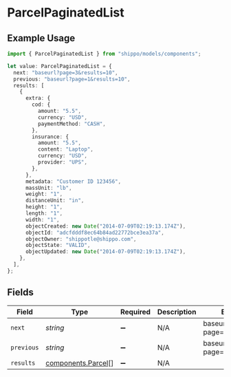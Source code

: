 # ParcelPaginatedList

## Example Usage

```typescript
import { ParcelPaginatedList } from "shippo/models/components";

let value: ParcelPaginatedList = {
  next: "baseurl?page=3&results=10",
  previous: "baseurl?page=1&results=10",
  results: [
    {
      extra: {
        cod: {
          amount: "5.5",
          currency: "USD",
          paymentMethod: "CASH",
        },
        insurance: {
          amount: "5.5",
          content: "Laptop",
          currency: "USD",
          provider: "UPS",
        },
      },
      metadata: "Customer ID 123456",
      massUnit: "lb",
      weight: "1",
      distanceUnit: "in",
      height: "1",
      length: "1",
      width: "1",
      objectCreated: new Date("2014-07-09T02:19:13.174Z"),
      objectId: "adcfdddf8ec64b84ad22772bce3ea37a",
      objectOwner: "shippotle@shippo.com",
      objectState: "VALID",
      objectUpdated: new Date("2014-07-09T02:19:13.174Z"),
    },
  ],
};
```

## Fields

| Field                                                    | Type                                                     | Required                                                 | Description                                              | Example                                                  |
| -------------------------------------------------------- | -------------------------------------------------------- | -------------------------------------------------------- | -------------------------------------------------------- | -------------------------------------------------------- |
| `next`                                                   | *string*                                                 | :heavy_minus_sign:                                       | N/A                                                      | baseurl?page=3&results=10                                |
| `previous`                                               | *string*                                                 | :heavy_minus_sign:                                       | N/A                                                      | baseurl?page=1&results=10                                |
| `results`                                                | [components.Parcel](../../models/components/parcel.md)[] | :heavy_minus_sign:                                       | N/A                                                      |                                                          |